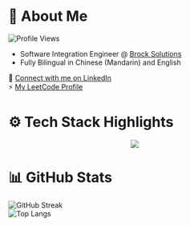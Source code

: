 # 👋 About Me 
![Profile Views](https://komarev.com/ghpvc/?username=RoyH11&color=blue) 

- Software Integration Engineer @ [Brock Solutions](https://www.brocksolutions.com/)
- Fully Bilingual in Chinese (Mandarin) and English

<!-- 📄 [View my Resume](https://royh11.github.io/assets/resume/2025_august/Roy_Huang_Resume_New.pdf) \-->
🔗 [Connect with me on LinkedIn](https://www.linkedin.com/in/royhuang11/) \
⚡ [My LeetCode Profile](https://leetcode.com/u/rhuang_h/)

# ⚙️ Tech Stack Highlights
<p align="center">
  <img src="https://skillicons.dev/icons?i=js,python,java,cpp,cs,react,django,spring,postgres,mongodb,pytorch,azure,docker,linux,git&perline=5" >
</p>

# 📊 GitHub Stats
![GitHub Streak](https://nirzak-streak-stats.vercel.app/?user=royh11&theme=vision-friendly-dark) <br>
![Top Langs](https://github-readme-stats.vercel.app/api/top-langs/?username=royh11&theme=vision-friendly-dark&layout=compact&hide=Jupyter%20Notebook,css,scss,html&cache_seconds=7200)
